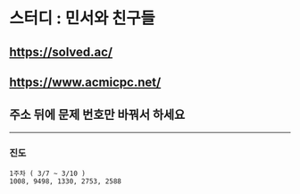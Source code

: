 # 스터디 : 민서와 친구들

## <https://solved.ac/>

## <https://www.acmicpc.net/>

## 주소 뒤에 문제 번호만 바꿔서 하세요

---

### 진도

```text
1주차 ( 3/7 ~ 3/10 )
1008, 9498, 1330, 2753, 2588
```
